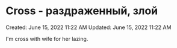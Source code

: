 # Cross - раздраженный, злой

Created: June 15, 2022 11:22 AM
Updated: June 15, 2022 11:22 AM

I'm cross with wife for her lazing.
